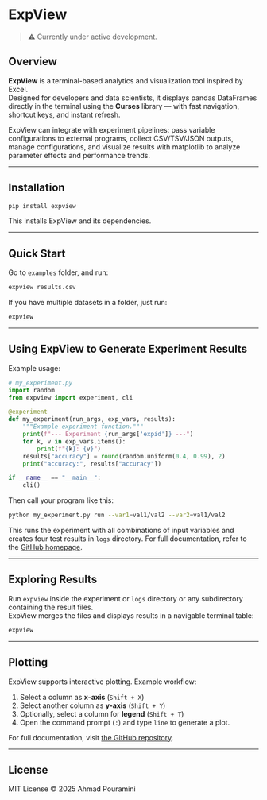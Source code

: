 # ExpView

> ⚠️ Currently under active development.

## Overview

**ExpView** is a terminal-based analytics and visualization tool inspired by Excel.  
Designed for developers and data scientists, it displays pandas DataFrames directly in the terminal using the **Curses** library — with fast navigation, shortcut keys, and instant refresh.

ExpView can integrate with experiment pipelines: pass variable configurations to external programs, collect CSV/TSV/JSON outputs, manage configurations, and visualize results with matplotlib to analyze parameter effects and performance trends.

---

## Installation

```bash
pip install expview
````

This installs ExpView and its dependencies.

---

## Quick Start

Go to `examples` folder, and run:

```bash
expview results.csv
```

If you have multiple datasets in a folder, just run:

```bash
expview
```

---

## Using ExpView to Generate Experiment Results

Example usage:

```python
# my_experiment.py
import random
from expview import experiment, cli

@experiment
def my_experiment(run_args, exp_vars, results):
    """Example experiment function."""
    print(f"--- Experiment {run_args['expid']} ---")
    for k, v in exp_vars.items():
        print(f"{k}: {v}")
    results["accuracy"] = round(random.uniform(0.4, 0.99), 2)
    print("accuracy:", results["accuracy"])

if __name__ == "__main__":
    cli()
```

Then call your program like this:

```bash
python my_experiment.py run --var1=val1/val2 --var2=val1/val2
```

This runs the experiment with all combinations of input variables and creates four test results in `logs` directory.
For full documentation, refer to the [GitHub homepage](https://github.com/puraminy/expview).

---

## Exploring Results

Run `expview` inside the experiment or `logs` directory or any subdirectory containing the result files.  
ExpView merges the files and displays results in a navigable terminal table:

```bash
expview
```

---

## Plotting

ExpView supports interactive plotting. Example workflow:

1. Select a column as **x-axis** (`Shift + X`)
2. Select another column as **y-axis** (`Shift + Y`)
3. Optionally, select a column for **legend** (`Shift + T`)
4. Open the command prompt (`:`) and type `line` to generate a plot.

For full documentation, visit [the GitHub repository](https://github.com/puraminy/expview).

---

## License

MIT License © 2025 Ahmad Pouramini

```

